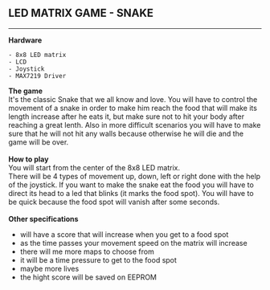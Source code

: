 ## LED MATRIX GAME - SNAKE
<hr>

**Hardware**
```
- 8x8 LED matrix
- LCD
- Joystick
- MAX7219 Driver
```
**The game**<br/>
It's the classic Snake that we all know and love. You will have to control the movement of a snake in order to make him reach the food that will make its length increase after he eats it, but make sure not to hit your body after reaching a great lenth. Also in more difficult scenarios you will have to make sure that he will not hit any walls because otherwise he will die and the game will be over.<br/>
<br/>**How to play**<br/>
You will start from the center of the 8x8 LED matrix.<br>
There will be 4 types of movement up, down, left or right done with the help of the joystick. If you want to make the snake eat the food you will have to direct its head to a led that blinks (it marks the food spot). You will have to be quick because the food spot will vanish after some seconds.<br/>
<br/>**Other specifications**<br/>
  - will have a score that will increase when you get to a food spot<br>
  - as the time passes your movement speed on the matrix will increase
  - there will me more maps to choose from
  - it will be a time pressure to get to the food spot
  - maybe more lives
  - the hight score will be saved on EEPROM

